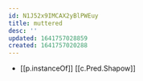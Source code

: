 ```yaml
---
id: N1J52x9IMCAX2yBlPWEuy
title: muttered
desc: ''
updated: 1641757028859
created: 1641757020288
---
```




- [[p.instanceOf]] [[c.Pred.Shapow]]
